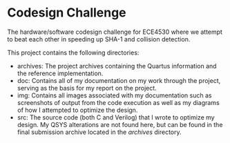 Codesign Challenge
==================

The hardware/software codesign challenge for ECE4530 where we attempt to beat
each other in speeding up SHA-1 and collision detection.

This project contains the following directories:
* archives: The project archives containing the Quartus information and the
            reference implementation.
* doc:      Contains all of my documentation on my work through the project,
            serving as the basis for my report on the project.
* img:      Contains all images associated with my documentation such as
            screenshots of output from the code execution as well as my
            diagrams of how I attempted to optimize the design.
* src:      The source code (both C and Verilog) that I wrote to optimize
            my design. My QSYS alterations are not found here, but can be
            found in the final submission archive located in the _archives_
            directory.

